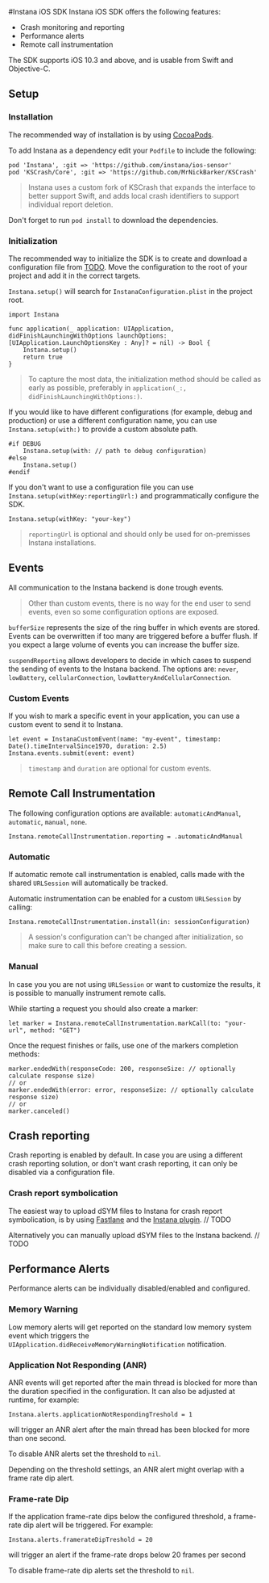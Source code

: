 #Instana iOS SDK
Instana iOS SDK offers the following features:  

- Crash monitoring and reporting
- Performance alerts
- Remote call instrumentation

The SDK supports iOS 10.3 and above, and is usable from Swift and Objective-C.

## Setup

### Installation
The recommended way of installation is by using [CocoaPods](https://cocoapods.org/).

To add Instana as a dependency edit your `Podfile` to include the following:

    pod 'Instana', :git => 'https://github.com/instana/ios-sensor'
    pod 'KSCrash/Core', :git => 'https://github.com/MrNickBarker/KSCrash'
    
> Instana uses a custom fork of KSCrash that expands the interface to better support Swift, and adds local crash identifiers to support individual report deletion.

Don't forget to run `pod install` to download the dependencies.

### Initialization

The recommended way to initialize the SDK is to create and download a configuration file from [TODO](). Move the configuration to the root of your project and add it in the correct targets.

`Instana.setup()` will search for `InstanaConfiguration.plist` in the project root.

	import Instana

	func application(_ application: UIApplication, didFinishLaunchingWithOptions launchOptions: [UIApplication.LaunchOptionsKey : Any]? = nil) -> Bool {
		Instana.setup()
		return true
	}
	
> To capture the most data, the initialization method should be called as early as possible, preferably in `application(_:, didFinishLaunchingWithOptions:)`.

If you would like to have different configurations (for example, debug and production) or use a different configuration name, you can use `Instana.setup(with:)` to provide a custom absolute path.

	#if DEBUG
		Instana.setup(with: // path to debug configuration)
	#else
		Instana.setup()
	#endif

If you don't want to use a configuration file you can use `Instana.setup(withKey:reportingUrl:)` and programmatically configure the SDK. 

    Instana.setup(withKey: "your-key")
    
>`reportingUrl` is optional and should only be used for on-premisses Instana installations.

## Events
All communication to the Instana backend is done trough events. 

> Other than custom events, there is no way for the end user to send events, even so some configuration options are exposed.

`bufferSize` represents the size of the ring buffer in which events are stored. Events can be overwritten if too many are triggered before a buffer flush. If you expect a large volume of events you can increase the buffer size.

`suspendReporting` allows developers to decide in which cases to suspend the sending of events to the Instana backend. The options are: `never`, `lowBattery`, `cellularConnection`, `lowBatteryAndCellularConnection`.

### Custom Events
If you wish to mark a specific event in your application, you can use a custom event to send it to Instana.

	let event = InstanaCustomEvent(name: "my-event", timestamp: Date().timeIntervalSince1970, duration: 2.5)
    Instana.events.submit(event: event)
    
> `timestamp` and `duration` are optional for custom events.

## Remote Call Instrumentation
The following configuration options are available: `automaticAndManual`, `automatic`, `manual`, `none`.

	Instana.remoteCallInstrumentation.reporting = .automaticAndManual

### Automatic 
If automatic remote call instrumentation is enabled, calls made with the shared `URLSession` will automatically be tracked. 

Automatic instrumentation can be enabled for a custom `URLSession` by calling:

    Instana.remoteCallInstrumentation.install(in: sessionConfiguration)
    
> A session's configuration can't be changed after initialization, so make sure to call this before creating a session.

### Manual
In case you you are not using `URLSession` or want to customize the results, it is possible to manually instrument remote calls.

While starting a request you should also create a marker:

    let marker = Instana.remoteCallInstrumentation.markCall(to: "your-url", method: "GET")
    
Once the request finishes or fails, use one of the markers completion methods:

	marker.endedWith(responseCode: 200, responseSize: // optionally calculate response size)
	// or
	marker.endedWith(error: error, responseSize: // optionally calculate response size)
	// or
	marker.canceled()
	
## Crash reporting
Crash reporting is enabled by default. In case you are using a different crash reporting solution, or don't want crash reporting, it can only be disabled via a configuration file.

### Crash report symbolication
The easiest way to upload dSYM files to Instana for crash report symbolication, is by using [Fastlane](https://fastlane.tools/) and the [Instana plugin](). // TODO

Alternatively you can manually upload dSYM files to the Instana backend. // TODO

## Performance Alerts
Performance alerts can be individually disabled/enabled and configured.

### Memory Warning
Low memory alerts will get reported on the standard low memory system event which triggers the `UIApplication.didReceiveMemoryWarningNotification` notification.

### Application Not Responding (ANR)
ANR events will get reported after the main thread is blocked for more than the duration specified in the configuration. It can also be adjusted at runtime, for example:

	Instana.alerts.applicationNotRespondingTreshold = 1
	
will trigger an ANR alert after the main thread has been blocked for more than one second.

To disable ANR alerts set the threshold to `nil`.

Depending on the threshold settings, an ANR alert might overlap with a frame rate dip alert.

### Frame-rate Dip
If the application frame-rate dips below the configured threshold, a frame-rate dip alert will be triggered. For example:

	Instana.alerts.framerateDipTreshold = 20

will trigger an alert if the frame-rate drops below 20 frames per second

To disable frame-rate dip alerts set the threshold to `nil`.
